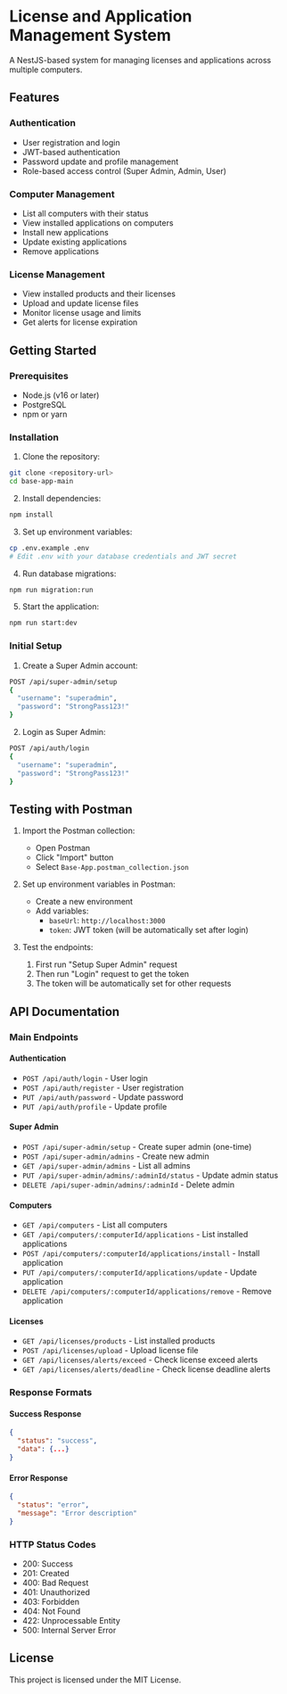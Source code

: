# License and Application Management System

A NestJS-based system for managing licenses and applications across multiple computers.

## Features

### Authentication
- User registration and login
- JWT-based authentication
- Password update and profile management
- Role-based access control (Super Admin, Admin, User)

### Computer Management
- List all computers with their status
- View installed applications on computers
- Install new applications
- Update existing applications
- Remove applications

### License Management
- View installed products and their licenses
- Upload and update license files
- Monitor license usage and limits
- Get alerts for license expiration

## Getting Started

### Prerequisites
- Node.js (v16 or later)
- PostgreSQL
- npm or yarn

### Installation

1. Clone the repository:
```bash
git clone <repository-url>
cd base-app-main
```

2. Install dependencies:
```bash
npm install
```

3. Set up environment variables:
```bash
cp .env.example .env
# Edit .env with your database credentials and JWT secret
```

4. Run database migrations:
```bash
npm run migration:run
```

5. Start the application:
```bash
npm run start:dev
```

### Initial Setup

1. Create a Super Admin account:
```bash
POST /api/super-admin/setup
{
  "username": "superadmin",
  "password": "StrongPass123!"
}
```

2. Login as Super Admin:
```bash
POST /api/auth/login
{
  "username": "superadmin",
  "password": "StrongPass123!"
}
```

## Testing with Postman

1. Import the Postman collection:
   - Open Postman
   - Click "Import" button
   - Select `Base-App.postman_collection.json`

2. Set up environment variables in Postman:
   - Create a new environment
   - Add variables:
     - `baseUrl`: `http://localhost:3000`
     - `token`: JWT token (will be automatically set after login)

3. Test the endpoints:
   1. First run "Setup Super Admin" request
   2. Then run "Login" request to get the token
   3. The token will be automatically set for other requests

## API Documentation

### Main Endpoints

#### Authentication
- `POST /api/auth/login` - User login
- `POST /api/auth/register` - User registration
- `PUT /api/auth/password` - Update password
- `PUT /api/auth/profile` - Update profile

#### Super Admin
- `POST /api/super-admin/setup` - Create super admin (one-time)
- `POST /api/super-admin/admins` - Create new admin
- `GET /api/super-admin/admins` - List all admins
- `PUT /api/super-admin/admins/:adminId/status` - Update admin status
- `DELETE /api/super-admin/admins/:adminId` - Delete admin

#### Computers
- `GET /api/computers` - List all computers
- `GET /api/computers/:computerId/applications` - List installed applications
- `POST /api/computers/:computerId/applications/install` - Install application
- `PUT /api/computers/:computerId/applications/update` - Update application
- `DELETE /api/computers/:computerId/applications/remove` - Remove application

#### Licenses
- `GET /api/licenses/products` - List installed products
- `POST /api/licenses/upload` - Upload license file
- `GET /api/licenses/alerts/exceed` - Check license exceed alerts
- `GET /api/licenses/alerts/deadline` - Check license deadline alerts

### Response Formats

#### Success Response
```json
{
  "status": "success",
  "data": {...}
}
```

#### Error Response
```json
{
  "status": "error",
  "message": "Error description"
}
```

### HTTP Status Codes
- 200: Success
- 201: Created
- 400: Bad Request
- 401: Unauthorized
- 403: Forbidden
- 404: Not Found
- 422: Unprocessable Entity
- 500: Internal Server Error

## License

This project is licensed under the MIT License.

